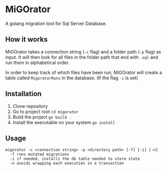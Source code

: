 # MiGOrator

A golang migration tool for Sql Server Database.

## How it works

MiGOrator takes a connection string (`-c` flag) and a folder path (`-p` flag) as input.
It will then look for all files in the folder path that end with `.sql` and run them in alphabetical order.

In order to keep track of which files have been run, MiGOrator will create a table called `MigoratorRuns` in the database. (If the flag `-i` is set)

## Installation

1. Clone repository
2. Go to project root `cd migorator`
3. Build the project `go build .`
4. Install the executable on your system `go install`

## Usage

```
migorator -c <connection string> -p <directory path> [-f] [-i] [-n]
  -f runs mutated migrations
  -i if needed, installs the db table needed to store state
  -n avoids wrapping each execution in a transaction
```

